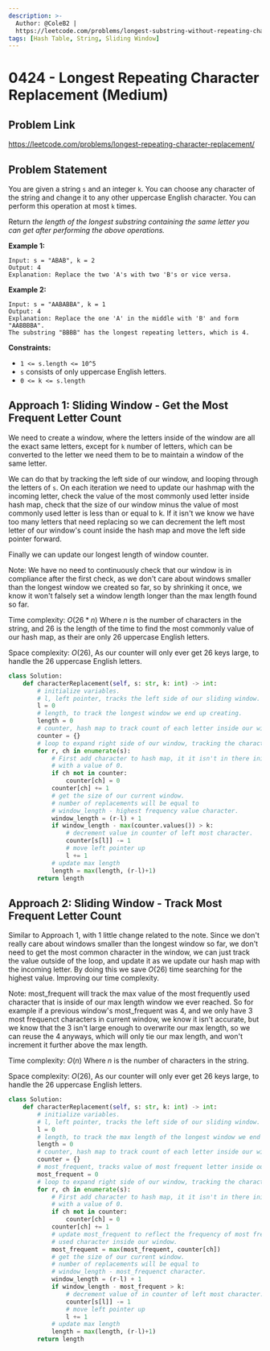 ```yaml
---
description: >-
  Author: @ColeB2 |
  https://leetcode.com/problems/longest-substring-without-repeating-characters/
tags: [Hash Table, String, Sliding Window]
---
```


# 0424 - Longest Repeating Character Replacement (Medium)

## Problem Link

https://leetcode.com/problems/longest-repeating-character-replacement/

## Problem Statement

You are given a string `s` and an integer `k`. You can choose any character of the string and change it to any other uppercase English character. You can perform this operation at most `k` times.

Return _the length of the longest substring containing the same letter you can get after performing the above operations._

**Example 1:**

```
Input: s = "ABAB", k = 2
Output: 4
Explanation: Replace the two 'A's with two 'B's or vice versa.
```

**Example 2:**

```
Input: s = "AABABBA", k = 1
Output: 4
Explanation: Replace the one 'A' in the middle with 'B' and form "AABBBBA".
The substring "BBBB" has the longest repeating letters, which is 4.
```

**Constraints:**

* `1 <= s.length <= 10^5`
* `s` consists of only uppercase English letters.
* `0 <= k <= s.length`

## Approach 1: Sliding Window - Get the Most Frequent Letter Count

We need to create a window, where the letters inside of the window are all the exact same letters, except for `k` number of letters, which can be converted to the letter we need them to be to maintain a window of the same letter.

We can do that by tracking the left side of our window, and looping through the letters of `s`. On each iteration we need to update our hashmap with the incoming letter, check the value of the most commonly used letter inside hash map, check that the size of our window minus the value of most commonly used letter is less than or equal to k. If it isn't we know we have too many letters that need replacing so we can decrement the left most letter of our window's count inside the hash map and move the left side pointer forward.

Finally we can update our longest length of window counter.

Note: We have no need to continuously check that our window is in compliance after the first check, as we don't care about windows smaller than the longest window we created so far, so by shrinking it once, we know it won't falsely set a window length longer than the max length found so far.


Time complexity: $O(26*n)$ Where $n$ is the number of characters in the string, and $26$ is the length of the time to find the most commonly value of our hash map, as their are only $26$ uppercase English letters.

Space complexity: $O(26)$, As our counter will only ever get $26$ keys large, to handle the $26$ uppercase English letters.

<Tabs>

<TabItem value="python" label="Python">
<SolutionAuthor name="ColeB2"/>

```py
class Solution:
    def characterReplacement(self, s: str, k: int) -> int:        
        # initialize variables.
        # l, left pointer, tracks the left side of our sliding window.
        l = 0
        # length, to track the longest window we end up creating.
        length = 0
        # counter, hash map to track count of each letter inside our window.
        counter = {}
        # loop to expand right side of our window, tracking the character to enter window.
        for r, ch in enumerate(s):
            # First add character to hash map, it it isn't in there initialize it
            # with a value of 0.
            if ch not in counter:
                counter[ch] = 0
            counter[ch] += 1
            # get the size of our current window.
            # number of replacements will be equal to 
            # window_length - highest frequency value character.
            window_length = (r-l) + 1
            if window_length - max(counter.values()) > k:
                # decrement value in counter of left most character.
                counter[s[l]] -= 1
                # move left pointer up
                l += 1
            # update max length
            length = max(length, (r-l)+1)
        return length
```
</TabItem>
</Tabs>

## Approach 2: Sliding Window - Track Most Frequent Letter Count

Similar to Approach 1, with 1 little change related to the note. Since we don't really care about windows smaller than the longest window so far, we don't need to get the most common character in the window, we can just track the value outside of the loop, and update it as we update our hash map with the incoming letter. By doing this we save $O(26)$ time searching for the highest value. Improving our time complexity.

Note: most_frequent will track the max value of the most frequently used character that is inside of our max length window we ever reached. So for example if a previous window's most_frequent was 4, and we only have 3 most frequenct characters in current window, we know it isn't accurate, but we know that the 3 isn't large enough to overwrite our max length, so we can reuse the 4 anyways, which will only tie our max length, and won't increment it further above the max length.

Time complexity: $O(n)$ Where $n$ is the number of characters in the string.

Space complexity: $O(26)$, As our counter will only ever get $26$ keys large, to handle the $26$ uppercase English letters.

<Tabs>

<TabItem value="python" label="Python">
<SolutionAuthor name="ColeB2"/>

```py
class Solution:
    def characterReplacement(self, s: str, k: int) -> int:        
        # initialize variables.
        # l, left pointer, tracks the left side of our sliding window.
        l = 0
        # length, to track the max length of the longest window we end up creating.
        length = 0
        # counter, hash map to track count of each letter inside our window.
        counter = {}
        # most_frequent, tracks value of most frequent letter inside our window.
        most_frequent = 0
        # loop to expand right side of our window, tracking the character to enter window.
        for r, ch in enumerate(s):
            # First add character to hash map, it it isn't in there initialize it
            # with a value of 0.
            if ch not in counter:
                counter[ch] = 0
            counter[ch] += 1
            # update most_frequent to reflect the frequency of most frequently
            # used character inside our window.
            most_frequent = max(most_frequent, counter[ch])
            # get the size of our current window.
            # number of replacements will be equal to 
            # window_length - most_frequenct character.
            window_length = (r-l) + 1
            if window_length - most_frequent > k:
                # decrement value of in counter of left most character.
                counter[s[l]] -= 1
                # move left pointer up
                l += 1
            # update max length
            length = max(length, (r-l)+1)
        return length
```
</TabItem>
</Tabs>


